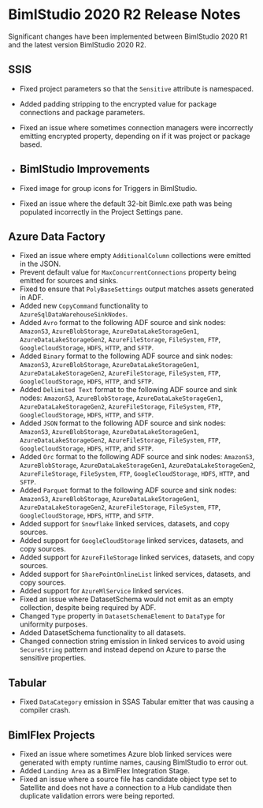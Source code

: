 # BimlStudio 2020 R2 Release Notes

Significant changes have been implemented between BimlStudio 2020 R1 and the latest version BimlStudio 2020 R2.

## SSIS

* Fixed project parameters so that the `Sensitive` attribute is namespaced.
* Added padding stripping to the encrypted value for package connections and package parameters.
* Fixed an issue where sometimes connection managers were incorrectly emitting encrypted property, depending on if it was project or package based.

* ## BimlStudio Improvements

* Fixed image for group icons for Triggers in BimlStudio.
* Fixed an issue where the default 32-bit Bimlc.exe path was being populated incorrectly in the Project Settings pane.

## Azure Data Factory

* Fixed an issue where empty `AdditionalColumn` collections were emitted in the JSON.
* Prevent default value for `MaxConcurrentConnections` property being emitted for sources and sinks.
* Fixed to ensure that `PolyBaseSettings` output matches assets generated in ADF.
* Added new `CopyCommand` functionality to `AzureSqlDataWarehouseSinkNodes`.
* Added `Avro` format to the following ADF source and sink nodes: `AmazonS3`, `AzureBlobStorage`, `AzureDataLakeStorageGen1`, `AzureDataLakeStorageGen2`, `AzureFileStorage`, `FileSystem`, `FTP`, `GoogleCloudStorage`, `HDFS`, `HTTP`, and `SFTP`.
* Added `Binary` format to the following ADF source and sink nodes: `AmazonS3`, `AzureBlobStorage`, `AzureDataLakeStorageGen1`, `AzureDataLakeStorageGen2`, `AzureFileStorage`, `FileSystem`, `FTP`, `GoogleCloudStorage`, `HDFS`, `HTTP`, and `SFTP`.
* Added `Delimited Text` format to the following ADF source and sink nodes: `AmazonS3`, `AzureBlobStorage`, `AzureDataLakeStorageGen1`, `AzureDataLakeStorageGen2`, `AzureFileStorage`, `FileSystem`, `FTP`, `GoogleCloudStorage`, `HDFS`, `HTTP`, and `SFTP`.
* Added `JSON` format to the following ADF source and sink nodes: `AmazonS3`, `AzureBlobStorage`, `AzureDataLakeStorageGen1`, `AzureDataLakeStorageGen2`, `AzureFileStorage`, `FileSystem`, `FTP`, `GoogleCloudStorage`, `HDFS`, `HTTP`, and `SFTP`.
* Added `Orc` format to the following ADF source and sink nodes: `AmazonS3`, `AzureBlobStorage`, `AzureDataLakeStorageGen1`, `AzureDataLakeStorageGen2`, `AzureFileStorage`, `FileSystem`, `FTP`, `GoogleCloudStorage`, `HDFS`, `HTTP`, and `SFTP`.
* Added `Parquet` format to the following ADF source and sink nodes: `AmazonS3`, `AzureBlobStorage`, `AzureDataLakeStorageGen1`, `AzureDataLakeStorageGen2`, `AzureFileStorage`, `FileSystem`, `FTP`, `GoogleCloudStorage`, `HDFS`, `HTTP`, and `SFTP`.
* Added support for `Snowflake` linked services, datasets, and copy sources.
* Added support for `GoogleCloudStorage` linked services, datasets, and copy sources.
* Added support for `AzureFileStorage` linked services, datasets, and copy sources.
* Added support for `SharePointOnlineList` linked services, datasets, and copy sources.
* Added support for `AzureMlService` linked services.
* Fixed an issue where DatasetSchema would not emit as an empty collection, despite being required by ADF.
* Changed `Type` property in `DatasetSchemaElement` to `DataType` for uniformity purposes.
* Added DatasetSchema functionality to all datasets.
* Changed connection string emission in linked services to avoid using `SecureString` pattern and instead depend on Azure to parse the sensitive properties.

## Tabular

* Fixed `DataCategory` emission in SSAS Tabular emitter that was causing a compiler crash.

## BimlFlex Projects

* Fixed an issue where sometimes Azure blob linked services were generated with empty runtime names, causing BimlStudio to error out.
* Added `Landing Area` as a BimlFlex Integration Stage.
* Fixed an issue where a source file has candidate object type set to Satellite and does not have a connection to a Hub candidate then duplicate validation errors were being reported.